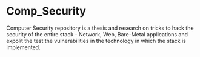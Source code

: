 # Comp_Security

Computer Security repository is a thesis and research on tricks to hack the security of the entire stack - Network, Web, Bare-Metal applications and expolit the test the vulnerabilities in the technology in which the stack is implemented.

